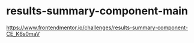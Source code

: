 # results-summary-component-main
https://www.frontendmentor.io/challenges/results-summary-component-CE_K6s0maV
